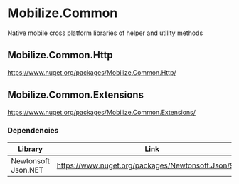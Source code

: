 # Mobilize.Common
Native mobile cross platform libraries of helper and utility methods

## Mobilize.Common.Http
https://www.nuget.org/packages/Mobilize.Common.Http/

## Mobilize.Common.Extensions
https://www.nuget.org/packages/Mobilize.Common.Extensions/

### Dependencies

| Library    | Link          |
|-------------|---------------|
| Newtonsoft Json.NET | https://www.nuget.org/packages/Newtonsoft.Json/9.0.1 |
